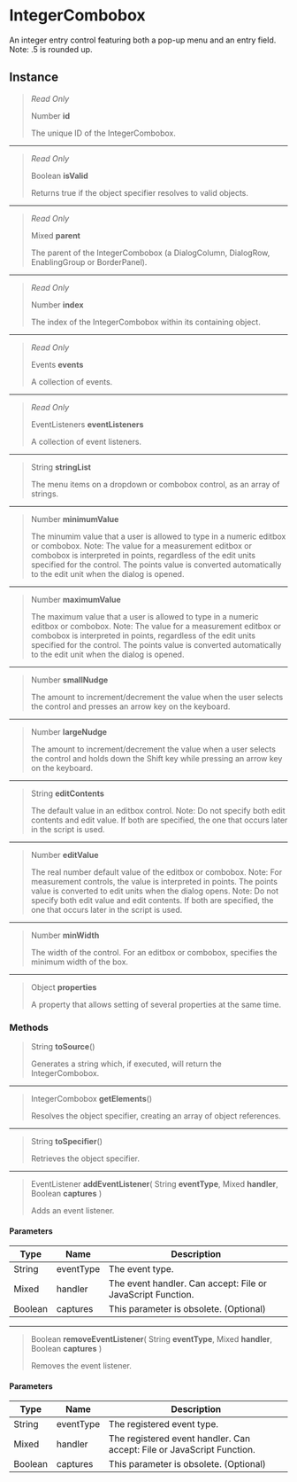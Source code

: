 # IntegerCombobox
An integer entry control featuring both a pop-up menu and an entry field. Note: .5 is rounded up.

## Instance
> *Read Only* 
> 
> Number **id** 
>
> The unique ID of the IntegerCombobox.
*** 
> *Read Only* 
> 
> Boolean **isValid** 
>
> Returns true if the object specifier resolves to valid objects.
*** 
> *Read Only* 
> 
> Mixed **parent** 
>
> The parent of the IntegerCombobox (a DialogColumn, DialogRow, EnablingGroup or BorderPanel).
*** 
> *Read Only* 
> 
> Number **index** 
>
> The index of the IntegerCombobox within its containing object.
*** 
> *Read Only* 
> 
> Events **events** 
>
> A collection of events.
*** 
> *Read Only* 
> 
> EventListeners **eventListeners** 
>
> A collection of event listeners.
*** 
> String **stringList** 
>
> The menu items on a dropdown or combobox control, as an array of strings.
*** 
> Number **minimumValue** 
>
> The minumim value that a user is allowed to type in a numeric editbox or combobox. Note: The value for a measurement editbox or combobox is interpreted in points, regardless of the edit units specified for the control. The points value is converted automatically to the edit unit when the dialog is opened.
*** 
> Number **maximumValue** 
>
> The maximum value that a user is allowed to type in a numeric editbox or combobox. Note: The value for a measurement editbox or combobox is interpreted in points, regardless of the edit units specified for the control. The points value is converted automatically to the edit unit when the dialog is opened.
*** 
> Number **smallNudge** 
>
> The amount to increment/decrement the value when the user selects the control and presses an arrow key on the keyboard.
*** 
> Number **largeNudge** 
>
> The amount to increment/decrement the value when a user selects the control and holds down the Shift key while pressing an arrow key on the keyboard.
*** 
> String **editContents** 
>
> The default value in an editbox control. Note: Do not specify both edit contents and edit value. If both are specified, the one that occurs later in the script is used.
*** 
> Number **editValue** 
>
> The real number default value of the editbox or combobox. Note: For measurement controls, the value is interpreted in points. The points value is converted to edit units when the dialog opens. Note: Do not specify both edit value and edit contents. If both are specified, the one that occurs later in the script is used.
*** 
> Number **minWidth** 
>
> The width of the control. For an editbox or combobox, specifies the minimum width of the box.
*** 
> Object **properties** 
>
> A property that allows setting of several properties at the same time.

### Methods
> String **toSource**()
> 
> Generates a string which, if executed, will return the IntegerCombobox.
*** 
> IntegerCombobox **getElements**()
> 
> Resolves the object specifier, creating an array of object references.
*** 
> String **toSpecifier**()
> 
> Retrieves the object specifier.
*** 
> EventListener **addEventListener**( String **eventType**, Mixed **handler**, Boolean **captures** )
> 
> Adds an event listener.
#### Parameters
| Type | Name | Description |
|---|---|---|
| String | eventType | The event type. |
| Mixed | handler | The event handler. Can accept: File or JavaScript Function. |
| Boolean | captures | This parameter is obsolete. (Optional) |

*** 
> Boolean **removeEventListener**( String **eventType**, Mixed **handler**, Boolean **captures** )
> 
> Removes the event listener.
#### Parameters
| Type | Name | Description |
|---|---|---|
| String | eventType | The registered event type. |
| Mixed | handler | The registered event handler. Can accept: File or JavaScript Function. |
| Boolean | captures | This parameter is obsolete. (Optional) |


